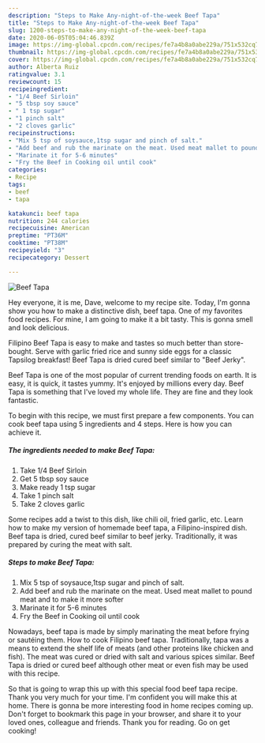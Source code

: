 ```yaml
---
description: "Steps to Make Any-night-of-the-week Beef Tapa"
title: "Steps to Make Any-night-of-the-week Beef Tapa"
slug: 1200-steps-to-make-any-night-of-the-week-beef-tapa
date: 2020-06-05T05:04:46.839Z
image: https://img-global.cpcdn.com/recipes/fe7a4b8a0abe229a/751x532cq70/beef-tapa-recipe-main-photo.jpg
thumbnail: https://img-global.cpcdn.com/recipes/fe7a4b8a0abe229a/751x532cq70/beef-tapa-recipe-main-photo.jpg
cover: https://img-global.cpcdn.com/recipes/fe7a4b8a0abe229a/751x532cq70/beef-tapa-recipe-main-photo.jpg
author: Alberta Ruiz
ratingvalue: 3.1
reviewcount: 15
recipeingredient:
- "1/4 Beef Sirloin"
- "5 tbsp soy sauce"
- " 1 tsp sugar"
- "1 pinch salt"
- "2 cloves garlic"
recipeinstructions:
- "Mix 5 tsp of soysauce,1tsp sugar and pinch of salt."
- "Add beef and rub the marinate on the meat. Used meat mallet to pound meat and to make it more softer"
- "Marinate it for 5-6 minutes"
- "Fry the Beef in Cooking oil until cook"
categories:
- Recipe
tags:
- beef
- tapa

katakunci: beef tapa 
nutrition: 244 calories
recipecuisine: American
preptime: "PT36M"
cooktime: "PT38M"
recipeyield: "3"
recipecategory: Dessert

---
```



![Beef Tapa](https://img-global.cpcdn.com/recipes/fe7a4b8a0abe229a/751x532cq70/beef-tapa-recipe-main-photo.jpg)

Hey everyone, it is me, Dave, welcome to my recipe site. Today, I'm gonna show you how to make a distinctive dish, beef tapa. One of my favorites food recipes. For mine, I am going to make it a bit tasty. This is gonna smell and look delicious.

Filipino Beef Tapa is easy to make and tastes so much better than store-bought. Serve with garlic fried rice and sunny side eggs for a classic Tapsilog breakfast! Beef Tapa is dried cured beef similar to &#34;Beef Jerky&#34;.

Beef Tapa is one of the most popular of current trending foods on earth. It is easy, it is quick, it tastes yummy. It's enjoyed by millions every day. Beef Tapa is something that I've loved my whole life. They are fine and they look fantastic.


To begin with this recipe, we must first prepare a few components. You can cook beef tapa using 5 ingredients and 4 steps. Here is how you can achieve it.

<!--inarticleads1-->

##### The ingredients needed to make Beef Tapa:

1. Take 1/4 Beef Sirloin
1. Get 5 tbsp soy sauce
1. Make ready  1 tsp sugar
1. Take 1 pinch salt
1. Take 2 cloves garlic


Some recipes add a twist to this dish, like chili oil, fried garlic, etc. Learn how to make my version of homemade beef tapa, a Filipino-inspired dish. Beef tapa is dried, cured beef similar to beef jerky. Traditionally, it was prepared by curing the meat with salt. 

<!--inarticleads2-->

##### Steps to make Beef Tapa:

1. Mix 5 tsp of soysauce,1tsp sugar and pinch of salt.
1. Add beef and rub the marinate on the meat. Used meat mallet to pound meat and to make it more softer
1. Marinate it for 5-6 minutes
1. Fry the Beef in Cooking oil until cook


Nowadays, beef tapa is made by simply marinating the meat before frying or sautéing them. How to cook Filipino beef tapa. Traditionally, tapa was a means to extend the shelf life of meats (and other proteins like chicken and fish). The meat was cured or dried with salt and various spices similar. Beef Tapa is dried or cured beef although other meat or even fish may be used with this recipe. 

So that is going to wrap this up with this special food beef tapa recipe. Thank you very much for your time. I'm confident you will make this at home. There is gonna be more interesting food in home recipes coming up. Don't forget to bookmark this page in your browser, and share it to your loved ones, colleague and friends. Thank you for reading. Go on get cooking!

